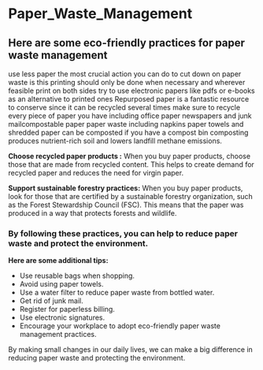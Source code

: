 # Paper_Waste_Management
## Here are some eco-friendly practices for paper waste management
use less paper the most crucial action you can do to cut down on paper waste is this printing should only be done when necessary and wherever feasible print on both sides try to use electronic papers like pdfs or e-books as an alternative to printed ones Repurposed paper is a fantastic resource to conserve since it can be recycled several times make sure to recycle every piece of paper you have including office paper newspapers and junk mailcompostable paper paper waste including napkins paper towels and shredded paper can be composted if you have a compost bin composting produces nutrient-rich soil and lowers landfill methane emissions.


**Choose recycled paper products :**
When you buy paper products, choose those that are made from recycled content. This helps to create demand for recycled paper and reduces the need for virgin paper.
    
 **Support sustainable forestry practices:**
    When you buy paper products, look for those that are certified by a sustainable forestry organization, such as the 
Forest Stewardship Council (FSC). This means that the paper was produced in a way that protects forests and wildlife.
   
### By following these practices, you can help to reduce paper waste and protect the environment.

**Here are some additional tips:**

- Use reusable bags when shopping.
- Avoid using paper towels.
- Use a water filter to reduce paper waste from bottled water.
- Get rid of junk mail.
- Register for paperless billing.
- Use electronic signatures.
- Encourage your workplace to adopt eco-friendly paper waste management practices.

By making small changes in our daily lives, we can make a big difference in reducing paper waste and protecting the environment.


 
